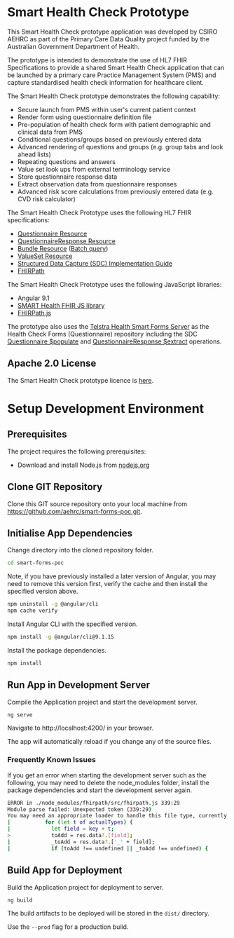 # Smart Health Check Prototype

This Smart Health Check prototype application was developed by CSIRO AEHRC as part of the Primary Care Data Quality project funded by the Australian Government Department of Health.

The prototype is intended to demonstrate the use of HL7 FHIR Specifications to provide a shared Smart Health Check application that can be launched by a primary care Practice Management System (PMS) and capture standardised health check information for healthcare client.

The Smart Health Check prototype demonstrates the following capability:

- Secure launch from PMS within user's current patient context
- Render form using questionnaire definition file
- Pre-population of health check form with patient demographic and clinical data from PMS
- Conditional questions/groups based on previously entered data
- Advanced rendering of questions and groups (e.g. group tabs and look ahead lists)
- Repeating questions and answers
- Value set look ups from external terminology service
- Store questionnaire response data
- Extract observation data from questionnaire responses
- Advanced risk score calculations from previously entered data (e.g. CVD risk calculator)

The Smart Health Check Prototype uses the following HL7 FHIR specifications:

- [Questionnaire Resource](https://hl7.org/fhir/questionnaire.html)
- [QuestionnaireResponse Resource](https://hl7.org/fhir/questionnaireresponse.html)
- [Bundle Resource](https://hl7.org/fhir/bundle.html) ([Batch query](https://hl7.org/fhir/http.html#transaction))
- [ValueSet Resource](https://www.hl7.org/fhir/valueset.html)
- [Structured Data Capture (SDC) Implementation Guide](https://hl7.org/fhir/uv/sdc/)
- [FHIRPath](http://www.hl7.org/fhir/fhirpath.html)

The Smart Health Check Prototype uses the following JavaScript libraries:

- Angular 9.1
- [SMART Health FHIR JS library](http://docs.smarthealthit.org/client-js/)
- [FHIRPath.js](https://github.com/hl7/fhirpath.js/)

The prototype also uses the [Telstra Health Smart Forms Server](http://smartqedit4.azurewebsites.net/) as the Health Check Forms (Questionnaire) repository including the SDC [Questionnaire $populate](https://hl7.org/fhir/uv/sdc/OperationDefinition-Questionnaire-populate.html) and [QuestionnaireResponse $extract](http://hl7.org/fhir/uv/sdc/OperationDefinition-QuestionnaireResponse-extract.html) operations.

## Apache 2.0 License

The Smart Health Check prototype licence is [here](LICENSE).

# Setup Development Environment

## Prerequisites

The project requires the following prerequisites:

- Download and install Node.js from [nodejs.org](https://nodejs.org/en/download/)

## Clone GIT Repository

Clone this GIT source repository onto your local machine from https://github.com/aehrc/smart-forms-poc.git.

## Initialise App Dependencies

Change directory into the cloned repository folder.

```sh
cd smart-forms-poc
```

Note, if you have previously installed a later version of Angular, you may need to remove this version first, verify the cache and then install the specified version above.

```sh
npm uninstall -g @angular/cli
npm cache verify
```

Install Angular CLI with the specified version.

```sh
npm install -g @angular/cli@9.1.15
```

Install the package dependencies.

```sh
npm install
```

## Run App in Development Server

Compile the Application project and start the development server.

```sh
ng serve
```

Navigate to http://localhost:4200/ in your browser.

The app will automatically reload if you change any of the source files.

### Frequently Known Issues

If you get an error when starting the development server such as the following, you may need to delete the node_modules folder, install the package dependencies and start the development server again.

```sh
ERROR in ./node_modules/fhirpath/src/fhirpath.js 339:29
Module parse failed: Unexpected token (339:29)
You may need an appropriate loader to handle this file type, currently no loaders are configured to process this file. See https://webpack.js.org/concepts#loaders
|           for (let t of actualTypes) {
|             let field = key + t;
>             toAdd = res.data?.[field];
|             _toAdd = res.data?.['_' + field];
|             if (toAdd !== undefined || _toAdd !== undefined) {
```

## Build App for Deployment

Build the Application project for deployment to server.

```
ng build
```

The build artifacts to be deployed will be stored in the `dist/` directory.

Use the `--prod` flag for a production build.
